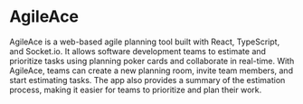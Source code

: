 # AgileAce
AgileAce is a web-based agile planning tool built with React, TypeScript, and Socket.io. It allows software development teams to estimate and prioritize tasks using planning poker cards and collaborate in real-time. With AgileAce, teams can create a new planning room, invite team members, and start estimating tasks. The app also provides a summary of the estimation process, making it easier for teams to prioritize and plan their work.
